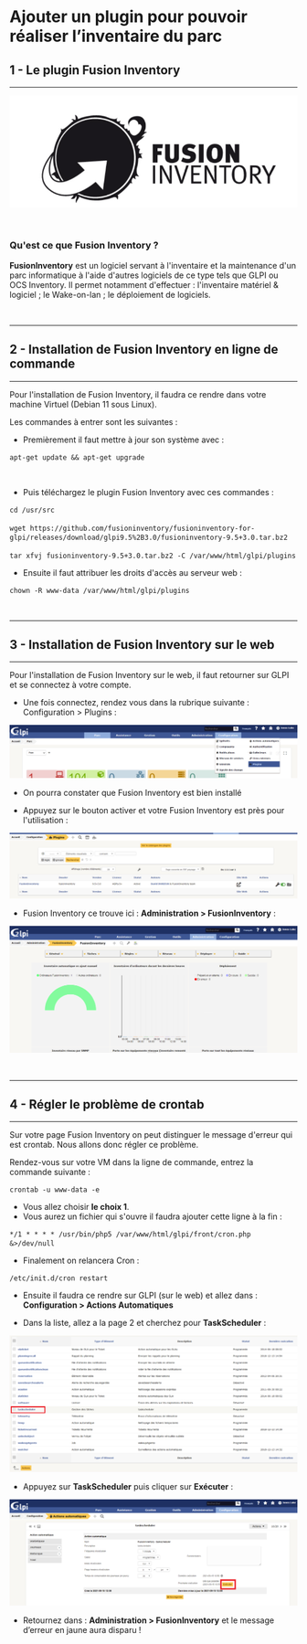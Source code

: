 # **Ajouter un plugin pour pouvoir réaliser l’inventaire du parc**

## **1 - Le plugin Fusion Inventory**
---

![](Image/logo.PNG)

</br>

### **Qu'est ce que Fusion Inventory ?** 
**FusionInventory** est un logiciel servant à l'inventaire et la maintenance d'un parc informatique à l'aide d'autres logiciels de ce type tels que GLPI ou OCS Inventory. Il permet notamment d'effectuer : l'inventaire matériel & logiciel ; le Wake-on-lan ; le déploiement de logiciels. 

</br>

---
## **2 - Installation de Fusion Inventory en ligne de commande**
---
Pour l'installation de Fusion Inventory, il faudra ce rendre dans votre machine Virtuel (Debian 11 sous Linux). 

Les commandes à entrer sont les suivantes : 
- Premièrement il faut mettre à jour son système avec : 
```
apt-get update && apt-get upgrade
```
</br>

- Puis téléchargez le plugin Fusion Inventory avec ces commandes :

```
cd /usr/src

wget https://github.com/fusioninventory/fusioninventory-for-glpi/releases/download/glpi9.5%2B3.0/fusioninventory-9.5+3.0.tar.bz2

tar xfvj fusioninventory-9.5+3.0.tar.bz2 -C /var/www/html/glpi/plugins

```

- Ensuite il faut attribuer les droits d'accès au serveur web : 

```
chown -R www-data /var/www/html/glpi/plugins
```
</br>

---
## **3 - Installation de Fusion Inventory sur le web**
---

Pour l'installation de Fusion Inventory sur le web, il faut retourner sur GLPI et se connectez à votre compte.

- Une fois connectez, rendez vous dans la rubrique suivante : Configuration > Plugins :

![](Image/fv.png)

- On pourra constater que Fusion Inventory est bien installé

- Appuyez sur le bouton activer et votre Fusion Inventory est près pour l'utilisation :

![](Image/fv2.PNG)

- Fusion Inventory ce trouve ici : **Administration > FusionInventory** :

![](Image/FI0.PNG)

</br>

---
## **4 - Régler le problème de crontab**
---

Sur votre page Fusion Inventory on peut distinguer le message d'erreur qui est crontab. Nous allons donc régler ce problème. 

Rendez-vous sur votre VM dans la ligne de commande, entrez la commande suivante : 

```
crontab -u www-data -e
```

- Vous allez choisir **le choix 1**. 
- Vous aurez un fichier qui s'ouvre il faudra ajouter cette ligne à la fin : 

```
*/1 * * * * /usr/bin/php5 /var/www/html/glpi/front/cron.php &>/dev/null
```

- Finalement on relancera Cron : 

```
/etc/init.d/cron restart
```

- Ensuite il faudra ce rendre sur GLPI (sur le web) et allez dans : **Configuration > Actions Automatiques**

- Dans la liste, allez a la page 2 et cherchez pour **TaskScheduler** : 

![](Image/task.png)

- Appuyez sur **TaskScheduler** puis cliquer sur **Exécuter** :

![](Image/taskEx.png)

- Retournez dans : **Administration > FusionInventory** et le message d’erreur en jaune aura disparu !